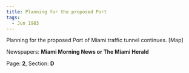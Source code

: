 ```yaml
---  
title: Planning for the proposed Port  
tags:  
  - Jun 1983  
---  
```

  
Planning for the proposed Port of Miami traffic tunnel continues. [Map]  
  
Newspapers: **Miami Morning News or The Miami Herald**  
  
Page: **2**, Section: **D** 
